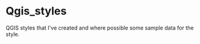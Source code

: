 Qgis_styles
===========

QGIS styles that I've created and where possible some sample data for the style. 
